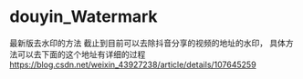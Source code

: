 # douyin_Watermark
最新版去水印的方法
截止到目前可以去除抖音分享的视频的地址的水印，
具体方法可以去下面的这个地址有详细的过程
https://blog.csdn.net/weixin_43927238/article/details/107645259

